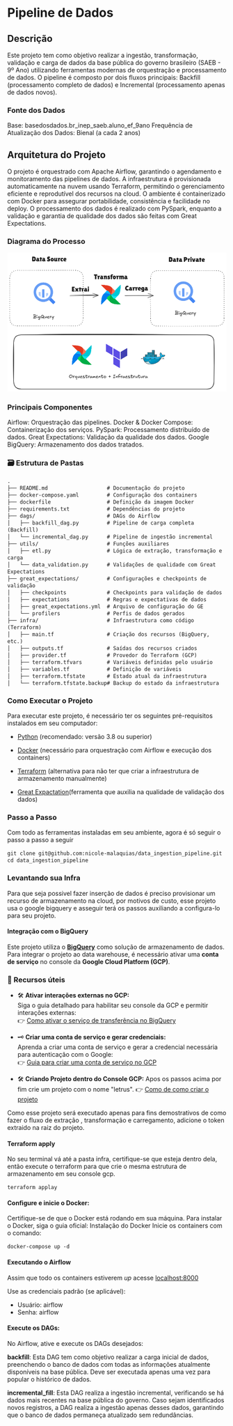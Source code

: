 # Pipeline de Dados

## Descrição

Este projeto tem como objetivo realizar a ingestão, transformação, validação e carga de dados da base pública do governo brasileiro (SAEB - 9º Ano) utilizando ferramentas modernas de orquestração e processamento de dados. O pipeline é composto por dois fluxos principais: Backfill (processamento completo de dados) e Incremental (processamento apenas de dados novos).

### Fonte dos Dados 

Base: basedosdados.br_inep_saeb.aluno_ef_9ano
Frequência de Atualização dos Dados: Bienal (a cada 2 anos)

## Arquitetura do Projeto

O projeto é orquestrado com Apache Airflow, garantindo o agendamento e monitoramento das pipelines de dados. A infraestrutura é provisionada automaticamente na nuvem usando Terraform, permitindo o gerenciamento eficiente e reprodutível dos recursos na cloud. O ambiente é containerizado com Docker para assegurar portabilidade, consistência e facilidade no deploy. O processamento dos dados é realizado com PySpark, enquanto a validação e garantia de qualidade dos dados são feitas com Great Expectations.

### Diagrama do Processo

![Diagrama do Pipeline](assets/diagrama-fundo-claro.png)

### Principais Componentes
Airflow: Orquestração das pipelines.
Docker & Docker Compose: Containerização dos serviços.
PySpark: Processamento distribuído de dados.
Great Expectations: Validação da qualidade dos dados.
Google BigQuery: Armazenamento dos dados tratados.

### 🗃️ Estrutura de Pastas

```
.
├── README.md                   # Documentação do projeto
├── docker-compose.yaml         # Configuração dos containers
├── dockerfile                  # Definição da imagem Docker
├── requirements.txt            # Dependências do projeto
├── dags/                       # DAGs do Airflow
│   ├── backfill_dag.py         # Pipeline de carga completa (Backfill)
│   └── incremental_dag.py      # Pipeline de ingestão incremental
├── utils/                      # Funções auxiliares
│   ├── etl.py                  # Lógica de extração, transformação e carga
│   └── data_validation.py      # Validações de qualidade com Great Expectations
├── great_expectations/         # Configurações e checkpoints de validação
│   ├── checkpoints             # Checkpoints para validação de dados
│   ├── expectations            # Regras e expectativas de dados
│   ├── great_expectations.yml  # Arquivo de configuração do GE
│   └── profilers               # Perfis de dados gerados
├── infra/                      # Infraestrutura como código (Terraform)
│   ├── main.tf                 # Criação dos recursos (BigQuery, etc.)
│   ├── outputs.tf              # Saídas dos recursos criados
│   ├── provider.tf             # Provedor do Terraform (GCP)
│   ├── terraform.tfvars        # Variáveis definidas pelo usuário
│   ├── variables.tf            # Definição de variáveis
│   ├── terraform.tfstate       # Estado atual da infraestrutura
│   └── terraform.tfstate.backup# Backup do estado da infraestrutura

```

### Como Executar o Projeto

Para executar este projeto, é necessário ter os seguintes pré-requisitos instalados em seu computador:

* [Python](https://www.python.org/downloads/) (recomendado: versão 3.8 ou superior)

* [Docker](https://www.docker.com/get-started/) (necessário para orquestração com Airflow e execução dos containers)

* [Terraform](https://developer.hashicorp.com/terraform/tutorials) (alternativa para não ter que criar a infraestrutura de armazenamento manualmente)

* [Great Expactation](https://maikpaixao.medium.com/data-quality-with-great-expectation-in-python-0908b179f615)(ferramenta que auxilia na qualidade de validação dos dados)

### Passo a Passo 

Com todo as ferramentas instaladas em seu ambiente, agora é só seguir o passo a passo a seguir 

```
git clone git@github.com:nicole-malaquias/data_ingestion_pipeline.git
cd data_ingestion_pipeline
```

### Levantando sua Infra 

Para que seja possivel fazer inserção de dados  é preciso provisionar um recurso de armazenamento na cloud, por motivos de custo, esse projeto usa o google bigquery e asseguir terá os passos auxiliando a configura-lo para seu projeto. 

#### Integração com o BigQuery

Este projeto utiliza o **[BigQuery](https://support.google.com/cloud/answer/9113366?hl=pt-BR#:~:text=O%20BigQuery%20%C3%A9%20um%20servi%C3%A7o,administrador%20de%20banco%20de%20dados.)** como solução de armazenamento de dados. Para integrar o projeto ao data warehouse, é necessário ativar uma **conta de serviço** no console da **Google Cloud Platform (GCP)**.

### 🔑 Recursos úteis

- 🛠️ **Ativar interações externas no GCP:**  
  Siga o guia detalhado para habilitar seu console da GCP e permitir interações externas:  
  👉 [Como ativar o serviço de transferência no BigQuery](https://cloud.google.com/bigquery/docs/enable-transfer-service?hl=pt-br)

- 🗝️ **Criar uma conta de serviço e gerar credenciais:**  
  Aprenda a criar uma conta de serviço e gerar a credencial necessária para autenticação com o Google:  
  👉 [Guia para criar uma conta de serviço no GCP](https://support.site24x7.com/portal/en/kb/articles/how-to-create-a-service-account-in-gcp-console)

- 🛠️ **Criando Projeto dentro do Console GCP:** 
  Apos os passos acima por fim crie um projeto com o nome "letrus". 
  👉 [Como de como criar o projeto](https://medium.com/@camila-marquess/criando-um-projeto-no-dbt-utilizando-o-bigquery-c49fc8375aa2#:~:text=Cria%C3%A7%C3%A3o%20do%20Projeto%20no%20GCP&text=D%C3%AA%20um%20nome%20ao%20seu,clique%20em%20continue%20e%20Done.)


Como esse projeto será executado apenas para fins demostrativos de como fazer o fluxo de extração , transformação e carregamento, adicione o token extraido na raiz do projeto. 

#### Terraform apply 

No seu terminal vá até a pasta infra, certifique-se que esteja dentro dela, então execute o terraform para que crie o mesma estrutura de armazenamento em seu console gcp. 

```
terraform applay
``` 

#### Configure e inicie o Docker:

Certifique-se de que o Docker está rodando em sua máquina.
Para instalar o Docker, siga o guia oficial: Instalação do Docker
Inicie os containers com o comando:

```
docker-compose up -d
```


#### Executando o Airflow 

Assim que todo os containers estiverem *up* acesse [localhost:8000](http://localhost:8080/)

Use as credenciais padrão (se aplicável):
- Usuário: airflow
- Senha: airflow

#### Execute os DAGs:

No Airflow, ative e execute os DAGs desejados:

**backfill**: Esta DAG tem como objetivo realizar a carga inicial de dados, preenchendo o banco de dados com todas as informações atualmente disponíveis na base pública. Deve ser executada apenas uma vez para popular o histórico de dados.


**incremental_fill**: Esta DAG realiza a ingestão incremental, verificando se há dados mais recentes na base pública do governo. Caso sejam identificados novos registros, a DAG realiza a ingestão apenas desses dados, garantindo que o banco de dados permaneça atualizado sem redundâncias.







